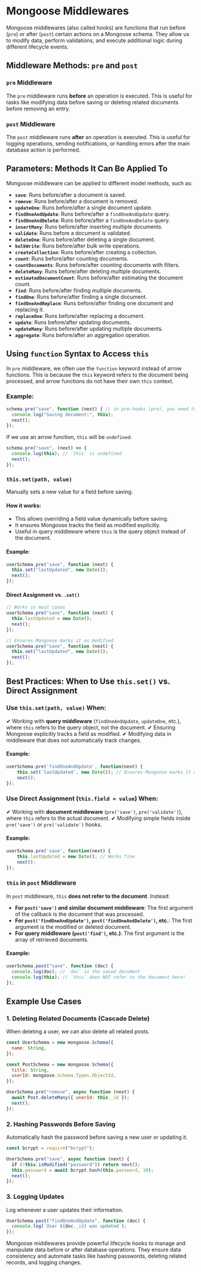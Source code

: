 # Mongoose Middlewares

Mongoose middlewares (also called hooks) are functions that run before (`pre`) or after (`post`) certain actions on a Mongoose schema. They allow us to modify data, perform validations, and execute additional logic during different lifecycle events.

## Middleware Methods: `pre` and `post`

### `pre` Middleware

The `pre` middleware runs **before** an operation is executed. This is useful for tasks like modifying data before saving or deleting related documents before removing an entry.

### `post` Middleware

The `post` middleware runs **after** an operation is executed. This is useful for logging operations, sending notifications, or handling errors after the main database action is performed.

## Parameters: Methods It Can Be Applied To

Mongoose middleware can be applied to different model methods, such as:

- **`save`**: Runs before/after a document is saved.
- **`remove`**: Runs before/after a document is removed.
- **`updateOne`**: Runs before/after a single document update.
- **`findOneAndUpdate`**: Runs before/after a `findOneAndUpdate` query.
- **`findOneAndDelete`**: Runs before/after a `findOneAndDelete` query.
- **`insertMany`**: Runs before/after inserting multiple documents.
- **`validate`**: Runs before a document is validated.
- **`deleteOne`**: Runs before/after deleting a single document.
- **`bulkWrite`**: Runs before/after bulk write operations.
- **`createCollection`**: Runs before/after creating a collection.
- **`count`**: Runs before/after counting documents.
- **`countDocuments`**: Runs before/after counting documents with filters.
- **`deleteMany`**: Runs before/after deleting multiple documents.
- **`estimatedDocumentCount`**: Runs before/after estimating the document count.
- **`find`**: Runs before/after finding multiple documents.
- **`findOne`**: Runs before/after finding a single document.
- **`findOneAndReplace`**: Runs before/after finding one document and replacing it.
- **`replaceOne`**: Runs before/after replacing a document.
- **`update`**: Runs before/after updating documents.
- **`updateMany`**: Runs before/after updating multiple documents.
- **`aggregate`**: Runs before/after an aggregation operation.

## Using `function` Syntax to Access `this`

In `pre` middleware, we often use the `function` keyword instead of arrow functions. This is because the `this` keyword refers to the document being processed, and arrow functions do not have their own `this` context.

### Example:

```javascript
schema.pre("save", function (next) { // in pre-hooks (pre), you need to call next() to continue execution, including moving forward in your controller. You do NOT need next() in post-hooks (post).
  console.log("Saving document:", this);
  next();
});
```

If we use an arrow function, `this` will be `undefined`:

```javascript
schema.pre("save", (next) => {
  console.log(this); // `this` is undefined
  next();
});
```

### **`this.set(path, value)`**

Manually sets a new value for a field before saving.

#### **How it works:**

- This allows overriding a field value dynamically before saving.
- It ensures Mongoose tracks the field as modified explicitly.
- Useful in query middleware where `this` is the query object instead of the document.

#### **Example:**

```javascript
userSchema.pre("save", function (next) {
  this.set("lastUpdated", new Date());
  next();
});
```

#### **Direct Assignment vs. `.set()`**

```javascript
// Works in most cases
userSchema.pre("save", function (next) {
  this.lastUpdated = new Date();
  next();
});

// Ensures Mongoose marks it as modified
userSchema.pre("save", function (next) {
  this.set("lastUpdated", new Date());
  next();
});
```

## Best Practices: When to Use `this.set()` vs. Direct Assignment

### **Use `this.set(path, value)` When:**
✔ Working with **query middleware** (`findOneAndUpdate`, `updateOne`, etc.), where `this` refers to the query object, not the document.
✔ Ensuring Mongoose explicitly tracks a field as modified.
✔ Modifying data in middleware that does not automatically track changes.

#### **Example:**
```javascript
userSchema.pre('findOneAndUpdate', function(next) {
    this.set('lastUpdated', new Date()); // Ensures Mongoose marks it as modified
    next();
});
```

### **Use Direct Assignment (`this.field = value`) When:**
✔ Working with **document middleware** (`pre('save')`, `pre('validate')`), where `this` refers to the actual document.
✔ Modifying simple fields inside `pre('save')` or `pre('validate')` hooks.

#### **Example:**
```javascript
userSchema.pre('save', function(next) {
    this.lastUpdated = new Date(); // Works fine
    next();
});
```

### `this` in `post` Middleware

In `post` middleware, `this` **does not refer to the document**. Instead:

- **For `post('save')` and similar document middleware**: The first argument of the callback is the document that was processed.
- **For `post('findOneAndUpdate')`, `post('findOneAndDelete')`, etc.**: The first argument is the modified or deleted document.
- **For query middleware (`post('find')`, etc.)**: The first argument is the array of retrieved documents.

#### Example:

```javascript
userSchema.post("save", function (doc) {
  console.log(doc); // `doc` is the saved document
  console.log(this); // `this` does NOT refer to the document here!
});
```

## Example Use Cases

### 1. Deleting Related Documents (Cascade Delete)

When deleting a user, we can also delete all related posts.

```javascript
const UserSchema = new mongoose.Schema({
  name: String,
});

const PostSchema = new mongoose.Schema({
  title: String,
  userId: mongoose.Schema.Types.ObjectId,
});

UserSchema.pre("remove", async function (next) {
  await Post.deleteMany({ userId: this._id });
  next();
});
```

### 2. Hashing Passwords Before Saving

Automatically hash the password before saving a new user or updating it.

```javascript
const bcrypt = require("bcrypt");

UserSchema.pre("save", async function (next) {
  if (!this.isModified("password")) return next();
  this.password = await bcrypt.hash(this.password, 10);
  next();
});
```

### 3. Logging Updates

Log whenever a user updates their information.

```javascript
UserSchema.post("findOneAndUpdate", function (doc) {
  console.log(`User ${doc._id} was updated`);
});
```

Mongoose middlewares provide powerful lifecycle hooks to manage and manipulate data before or after database operations. They ensure data consistency and automate tasks like hashing passwords, deleting related records, and logging changes.
